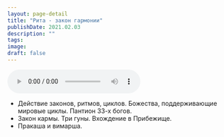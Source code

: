 ```yaml
---
layout: page-detail
title: "Рита - закон гармонии"
publishDate: 2021.02.03
description: ""
tags:
image:
draft: false
---
```


<audio title="2021.02.03 - Рита - закон гармонии.mp3" src="/upload/iblock/f6d/f6da45cfe42dede5a70969d1d9d523c0.mp3" controls=""></audio>

* Действие законов, ритмов, циклов. Божества, поддерживающие мировые циклы. Пантион 33-х богов.
* Закон кармы. Три гуны. Вхождение в Прибежище.
* Пракаша и вимарша.

  
